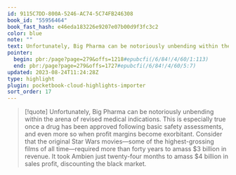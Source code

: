 ```yaml
---
id: 9115C7DD-800A-5246-AC74-5C74FB246308
book_id: "55956464"
book_fast_hash: e46eda183226e9207e07b00d9f3fc3c2
color: blue
note: ""
text: Unfortunately, Big Pharma can be notoriously unbending within the arena of revised medical indications. This is especially true once a drug has been approved following basic safety assessments, and even more so when profit margins become exorbitant. Consider that the original Star Wars movies—some of the highest-grossing films of all time—required more than forty years to amass $3 billion in revenue. It took Ambien just twenty-four months to amass $4 billion in sales profit, discounting the black market.
pointer:
  begin: pbr:/page?page=279&offs=1218#epubcfi(/6/84!/4/60/1:113)
  end: pbr:/page?page=279&offs=1727#epubcfi(/6/84!/4/60/5:7)
updated: 2023-08-24T11:24:28Z
type: highlight
plugin: pocketbook-cloud-highlights-importer
sort_order: 17
---
```


> [!quote]
> Unfortunately, Big Pharma can be notoriously unbending within the arena of revised medical indications. This is especially true once a drug has been approved following basic safety assessments, and even more so when profit margins become exorbitant. Consider that the original Star Wars movies—some of the highest-grossing films of all time—required more than forty years to amass $3 billion in revenue. It took Ambien just twenty-four months to amass $4 billion in sales profit, discounting the black market.

